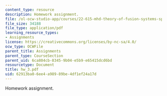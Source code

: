 ```yaml
---
content_type: resource
description: Homework assignment.
file: /ol-ocw-studio-app/courses/22-615-mhd-theory-of-fusion-systems-spring-2007/62913ba06ee4a98989be4df1ef24a17d_hw_3.pdf
file_size: 34188
file_type: application/pdf
learning_resource_types:
- Assignments
license: https://creativecommons.org/licenses/by-nc-sa/4.0/
ocw_type: OCWFile
parent_title: Assignments
parent_type: CourseSection
parent_uid: 6ca804cb-8345-9b04-e5b9-e65415dcd6bd
resourcetype: Document
title: hw_3.pdf
uid: 62913ba0-6ee4-a989-89be-4df1ef24a17d
---
```

Homework assignment.